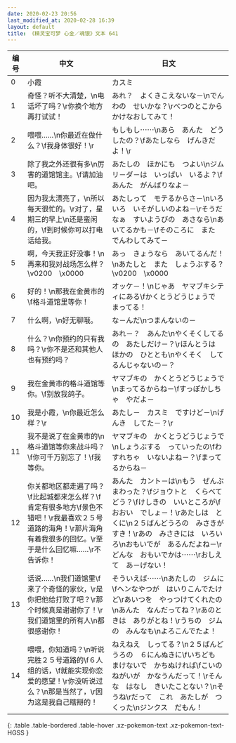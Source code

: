```yaml
---
date: 2020-02-23 20:56
last_modified_at: 2020-02-28 16:39
layout: default
title: 《精灵宝可梦 心金／魂银》文本 641
---
```

| 编号 | 中文 | 日文 |
| ---- | ---- | ---- |
| 0 | 小霞 | カスミ |
| 1 | 奇怪？听不大清楚，\n电话坏了吗？\r你换个地方再打试试！ | あれ？　よくきこえないな－\nでんわの　せいかな？\rべつのとこから　かけなおしてみて！ |
| 2 | 喂喂……\n你最近在做什么？\f我身体很好！\r | もしもし⋯⋯\nあら　あんた　どうしたの？\fあたしなら　げんきだよ！\r |
| 3 | 除了我之外还很有多\n厉害的道馆馆主。\f请加油吧。 | あたしの　ほかにも　つよい\nジムリ－ダ－は　いっぱい　いるよ？\fあんた　がんばりなよ－ |
| 4 | 因为我太漂亮了，\n所以每天很忙的。\r对了，星期三的早上\n还是蛮闲的，\f到时候你可以打电话给我。 | あたしって　モテるからさ－\nいろいろ　いそがしいのよね－\rそうだなぁ　すいようびの　あさなら\nあいてるかも－\fそのころに　また　でんわしてみて－ |
| 5 | 啊，今天我正好没事！\n再来和我对战场怎么样？\v0200　\x0000 | あっ　きょうなら　あいてるんだ！\nあたしと　また　しょうぶする？\v0200　\x0000 |
| 6 | 好的！\n那我在金黄市的\f格斗道馆里等你！ | オッケ－！\nじゃあ　ヤマブキシティにある\fかくとうどうじょうで　まってる！ |
| 7 | 什么啊，\n好无聊哦。 | な－んだ\nつまんないの－ |
| 8 | 什么？\n你预约的只有我吗？\r你不是还和其他人也有预约吗？ | あれ－？　あんた\nやくそくしてるの　あたしだけ－？\rほんとうは　ほかの　ひととも\nやくそく　してるんじゃないの－？ |
| 9 | 我在金黄市的格斗道馆等你。\f别放我鸽子。 | ヤマブキの　かくとうどうじょうで\nまってるからね－\fすっぽかしちゃ　やだよ－ |
| 10 | 我是小霞，\n你最近怎么样？\r | あたし－　カスミ　ですけど－\nげんき　してた－？\r |
| 11 | 我不是说了在金黄市的\n格斗道馆等你来战斗吗？\f你可千万别忘了！\f我等你。 | ヤマブキの　かくとうどうじょうで\nしょうぶする　っていったの\fわすれちゃ　いないよね－？\fまってるからね－ |
| 12 | 你关都地区都走遍了吗？\f比起城都来怎么样？\f肯定有很多地方\f景色不错吧！\r我最喜欢２５号道路的海角！\r那片海角有着我很多的回忆。\r至于是什么回忆嘛……\r不告诉你！ | あんた　カント－は\nもう　ぜんぶ　まわった？\fジョウトと　くらべて　どう？\fけしきの　いいところが\fおおい　でしょ－！\rあたしは　とくに\n２５ばんどうろの　みさきが　すき！\rあの　みさきには　いろいろ\nおもいでが　あるんだよね－\rどんな　おもいでかは⋯⋯\rおしえて　あ－げない！ |
| 13 | 话说……\n我们道馆里\f来了个奇怪的家伙，\r是你把他给打败了吧？\r那个时候真是谢谢你了！\r我们道馆里的所有人\n都很感谢你！ | そういえば⋯⋯\nあたしの　ジムに\fヘンなやつが　はいりこんでたけど\rあいつを　やっつけてくれたの\nあんた　なんだってね？\rあのときは　ありがとね！\rうちの　ジムの　みんなも\nよろこんでたよ！ |
| 14 | 喂喂，你知道吗？\n听说完胜２５号道路的\f６人组的话，\f就能实现你恋爱的愿望！\r你没听说过么？\n那是当然了，\r因为这是我自己瞎掰的！ | ねえねえ　しってる？\n２５ばんどうろの　６にんぬきに\fいちども　まけないで　かちぬければ\fこいの　ねがいが　かなうんだって！\rそんな　はなし　きいたことない？\nそうね\rだって　これ　あたしが　つくった\nジンクス　だもん！ |
{: .table .table-bordered .table-hover .xz-pokemon-text .xz-pokemon-text-HGSS }